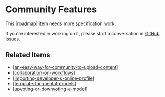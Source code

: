# Community Features

This [[roadmap]] item needs more specification work.

If you're interested in working on it, please start a conversation in
[GitHub Issues](https://github.com/nitishMehrotra/developers-brain/issues).

## Related Items

- [[an-easy-way-for-community-to-upload-content]]
- [[collaboration-on-workflows]]
- [[importing-developer-s-online-profile]]
- [[template-for-mental-models]]
- [[upvoting-or-downvoting-a-model]]

[//begin]: # "Autogenerated link references for markdown compatibility"
[roadmap]: ../roadmap "Roadmap"
[an-easy-way-for-community-to-upload-content]: an-easy-way-for-community-to-upload-content "An Easy Way for Community to Upload Content"
[collaboration-on-workflows]: collaboration-on-workflows "Collaboration on Workflows"
[importing-developer-s-online-profile]: importing-developer-s-online-profile "Importing Developer's Online Profile"
[template-for-mental-models]: template-for-mental-models "Template for Mental Models"
[upvoting-or-downvoting-a-model]: upvoting-or-downvoting-a-model "Upvoting or Downvoting a Model"
[//end]: # "Autogenerated link references"
